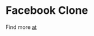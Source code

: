 # Facebook Clone

Find more [at](http://www.theodinproject.com/ruby-on-rails/final-project?ref=lnav)